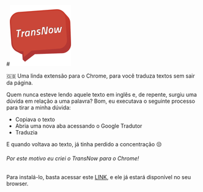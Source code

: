 #![TransNow](https://raw.githubusercontent.com/alissonzampietro/TransNow/master/images/160.png)

 :gb: Uma linda extensão para o Chrome, para você traduza textos sem sair da página.
 
Quem nunca esteve lendo aquele texto em inglês e, de repente, surgiu uma dúvida em relação a uma palavra? Bom, eu executava o seguinte processo para tirar a minha dúvida:

 - Copiava o texto
 - Abria uma nova aba acessando o Google Tradutor
 - Traduzia

E quando voltava ao texto, já tinha perdido a concentração :unamused:

###### Por este motivo eu criei o TransNow para o Chrome!

Para instalá-lo, basta acessar este [LINK](https://chrome.google.com/webstore/detail/transnow/bhbbdjohjpodjdkmbdadmpmlaoecdjmb), e ele já estará disponível no seu browser.